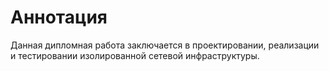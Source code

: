 # Аннотация

Данная дипломная работа заключается в проектировании, реализации и тестировании изолированной сетевой инфраструктуры.
